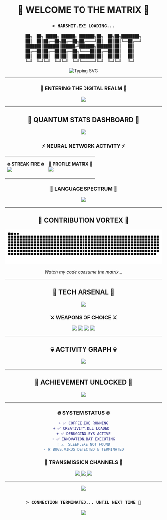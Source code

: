 <div align="center">

# 🌟 WELCOME TO THE MATRIX 🌟
### `> HARSHIT.EXE LOADING...`

```ascii
██╗  ██╗ █████╗ ██████╗ ███████╗██╗  ██╗██╗████████╗
██║  ██║██╔══██╗██╔══██╗██╔════╝██║  ██║██║╚══██╔══╝
███████║███████║██████╔╝███████╗███████║██║   ██║   
██╔══██║██╔══██║██╔══██╗╚════██║██╔══██║██║   ██║   
██║  ██║██║  ██║██║  ██║███████║██║  ██║██║   ██║   
╚═╝  ╚═╝╚═╝  ╚═╝╚═╝  ╚═╝╚══════╝╚═╝  ╚═╝╚═╝   ╚═╝   
```

<img src="https://readme-typing-svg.demolab.com?font=Orbitron&size=30&duration=3000&pause=1000&color=00F5FF&center=true&vCenter=true&width=600&lines=FULL+STACK+WIZARD+%F0%9F%A7%99%E2%80%8D%E2%99%82%EF%B8%8F;CODE+ARCHITECT+%F0%9F%8F%97%EF%B8%8F;DIGITAL+ALCHEMIST+%E2%9A%97%EF%B8%8F;BUG+TERMINATOR+%F0%9F%A4%96" alt="Typing SVG" />

---

### 🔮 **ENTERING THE DIGITAL REALM** 🔮

<img src="https://capsule-render.vercel.app/api?type=waving&color=gradient&customColorList=6,11,20&height=200&section=header&text=NEXUS%20PROTOCOL&fontSize=50&fontColor=fff&animation=twinkling&fontAlignY=35"/>

</div>

---

<div align="center">

## 🚀 **QUANTUM STATS DASHBOARD** 🚀

<img src="https://capsule-render.vercel.app/api?type=rect&color=0:667eea,100:764ba2&height=2&section=header&reversal=false&textBg=false"/>

</div>

<div align="center">
  
### ⚡ **NEURAL NETWORK ACTIVITY** ⚡

<table>
<tr>
<td>

**🔥 STREAK FIRE 🔥**
<br/>
<img width="400" src="https://github-readme-streak-stats.herokuapp.com/?user=HarshitMalik22&theme=radical&hide_border=true&stroke=0000&background=0D1117&ring=FF6B6B&fire=FF6B6B&currStreakLabel=FF6B6B"/>

</td>
<td>

**💎 PROFILE MATRIX 💎**
<br/>
<img width="400" src="https://github-readme-stats.vercel.app/api?username=HarshitMalik22&show_icons=true&theme=radical&hide_border=true&bg_color=0D1117&title_color=FF6B6B&icon_color=FF6B6B&text_color=FFF&count_private=true&border_radius=15"/>

</td>
</tr>
</table>

### 🌈 **LANGUAGE SPECTRUM** 🌈
<img width="500" src="https://github-readme-stats.vercel.app/api/top-langs/?username=HarshitMalik22&hide=HTML&langs_count=10&layout=donut-vertical&theme=radical&hide_border=true&bg_color=0D1117&title_color=FF6B6B&text_color=FFF&border_radius=15&size_weight=0.5&count_weight=0.5&exclude_repo=github-readme-stats&count_private=true"/>

</div>

---

<div align="center">

## 🐍 **CONTRIBUTION VORTEX** 🐍

<img src="https://raw.githubusercontent.com/platane/snk/output/github-contribution-grid-snake-dark.svg" alt="Snake animation" />

*Watch my code consume the matrix...*

</div>

---

<div align="center">

## 🌟 **TECH ARSENAL** 🌟

<img src="https://skillicons.dev/icons?i=js,ts,python,react,nodejs,nextjs,tailwind,mongodb,postgresql,docker,aws,git&theme=dark&perline=6" />

### **⚔️ WEAPONS OF CHOICE ⚔️**

<img src="https://img.shields.io/badge/Frontend-React_Sorcery-61DAFB?style=for-the-badge&logo=react&logoColor=black&labelColor=000"/>
<img src="https://img.shields.io/badge/Backend-Node_Wizardry-339933?style=for-the-badge&logo=node.js&logoColor=white&labelColor=000"/>
<img src="https://img.shields.io/badge/Database-SQL_Mastery-4479A1?style=for-the-badge&logo=postgresql&logoColor=white&labelColor=000"/>
<img src="https://img.shields.io/badge/Cloud-AWS_Domination-FF9900?style=for-the-badge&logo=amazon-aws&logoColor=white&labelColor=000"/>

</div>

---

<div align="center">

## 💀 **ACTIVITY GRAPH** 💀

<img src="https://github-readme-activity-graph.vercel.app/graph?username=HarshitMalik22&theme=tokyo-night&hide_border=true&area=true&bg_color=0D1117&color=FF6B6B&line=FF6B6B&point=FFFFFF"/>

</div>

---

<div align="center">

## 🎯 **ACHIEVEMENT UNLOCKED** 🎯

<img src="https://github-profile-trophy.vercel.app/?username=HarshitMalik22&theme=radical&no-frame=true&no-bg=false&margin-w=4&row=2&column=3"/>

</div>

---

<div align="center">

### 🔥 **SYSTEM STATUS** 🔥

```diff
+ ✅ COFFEE.EXE RUNNING
+ ✅ CREATIVITY.DLL LOADED  
+ ✅ DEBUGGING.SYS ACTIVE
+ ✅ INNOVATION.BAT EXECUTING
! ⚠️  SLEEP.EXE NOT FOUND
- ❌ BUGS.VIRUS DETECTED & TERMINATED
```

### **📡 TRANSMISSION CHANNELS 📡**

<a href="https://www.linkedin.com/in/harshitmalik22/">
  <img src="https://img.shields.io/badge/LINKEDIN-0077B5?style=for-the-badge&logo=linkedin&logoColor=white&labelColor=000&color=0077B5"/>
</a>
<a href="https://twitter.com/harshitmalik22">
  <img src="https://img.shields.io/badge/TWITTER-1DA1F2?style=for-the-badge&logo=twitter&logoColor=white&labelColor=000&color=1DA1F2"/>
</a>
<a href="mailto:harshit@example.com">
  <img src="https://img.shields.io/badge/EMAIL-D14836?style=for-the-badge&logo=gmail&logoColor=white&labelColor=000&color=D14836"/>
</a>

---

<img src="https://capsule-render.vercel.app/api?type=waving&color=gradient&customColorList=6,11,20&height=100&section=footer&text=THANK%20YOU%20FOR%20VISITING&fontSize=20&fontColor=fff&animation=twinkling"/>

### `> CONNECTION TERMINATED... UNTIL NEXT TIME 🚀`

<img src="https://komarev.com/ghpvc/?username=HarshitMalik22&style=for-the-badge&color=FF6B6B&labelColor=000"/>

</div>
